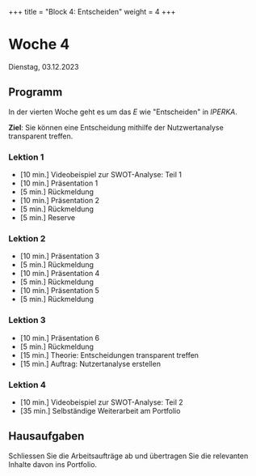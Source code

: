 +++
title = "Block 4: Entscheiden"
weight = 4
+++

# Woche 4

Dienstag, 03.12.2023

## Programm

In der vierten Woche geht es um das _E_ wie "Entscheiden" in _IPERKA_.

**Ziel**: Sie können eine Entscheidung mithilfe der Nutzwertanalyse transparent treffen.

### Lektion 1

- [10 min.] Videobeispiel zur SWOT-Analyse: Teil 1
- [10 min.] Präsentation 1
- [5 min.] Rückmeldung
- [10 min.] Präsentation 2
- [5 min.] Rückmeldung
- [5 min.] Reserve

### Lektion 2

- [10 min.] Präsentation 3
- [5 min.] Rückmeldung
- [10 min.] Präsentation 4
- [5 min.] Rückmeldung
- [10 min.] Präsentation 5
- [5 min.] Rückmeldung

### Lektion 3

- [10 min.] Präsentation 6
- [5 min.] Rückmeldung
- [15 min.] Theorie: Entscheidungen transparent treffen
- [15 min.] Auftrag: Nutzertanalyse erstellen

### Lektion 4

- [10 min.] Videobeispiel zur SWOT-Analyse: Teil 2
- [35 min.] Selbständige Weiterarbeit am Portfolio

## Hausaufgaben

Schliessen Sie die Arbeitsaufträge ab und übertragen Sie die relevanten Inhalte davon ins Portfolio.
